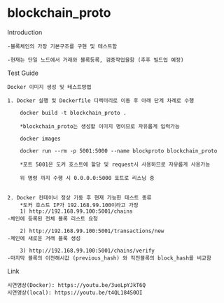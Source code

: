 ﻿# blockchain_proto

Introduction

    -블록체인의 가장 기본구조를 구현 및 테스트함

    -현재는 단일 노드에서 거래와 블록등록, 검증작업을함 (추후 빌드업 예정)


Test Guide

    Docker 이미지 생성 및 테스트방법

    1. Docker 실행 및 Dockerfile 디렉터리로 이동 후 아래 단계 차례로 수행

    	docker build -t blockchain_proto .

    	*blockchain_proto는 생성할 이미지 명이므로 자유롭게 입력가능

        docker images

        docker run --rm -p 5001:5000 --name blockproto blockchain_proto

        *포트 5001은 도커 호스트에 할당 및 request시 사용하므로 자유롭게 사용가능

        위 명령 까지 수행 시 0.0.0.0:5000 포트로 리스닝 중


    2. Docker 컨테이너 정상 기동 후 현재 가능한 테스트 종류 
        *도커 호스트 IP가 192.168.99.100이라고 가정
        1) http://192.168.99.100:5001/chains
	-체인에 등록된 전체 블록 리스트 요청

    	2) http://192.168.99.100:5001/transactions/new
	-체인에 새로운 거래 블록 생성

    	3) http://192.168.99.100:5001/chains/verify
	-마지막 블록의 이전해시값 (previous_hash) 와 직전블록의 block_hash를 비교함


Link

	시연영상(Docker): https://youtu.be/3ueLpYJkT6Q
   	시연영상(local): https://youtu.be/t4QL184S0OI


